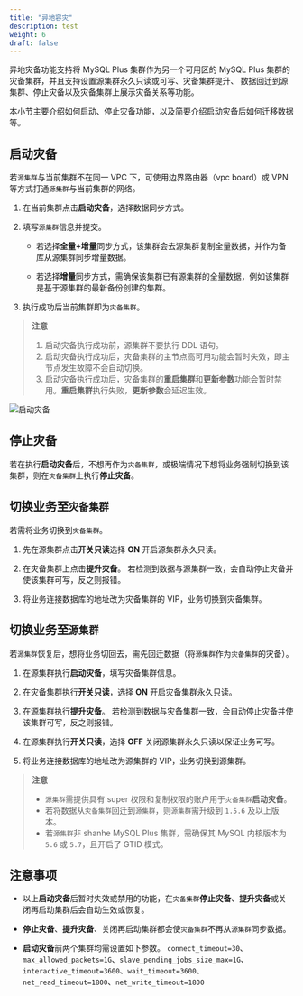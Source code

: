 ```yaml
---
title: "异地容灾"
description: test
weight: 6
draft: false
---
```


异地灾备功能支持将 MySQL Plus 集群作为另一个可用区的 MySQL Plus 集群的灾备集群，并且支持设置源集群永久只读或可写、灾备集群提升、 数据回迁到源集群、停止灾备以及灾备集群上展示灾备关系等功能。

本小节主要介绍如何启动、停止灾备功能，以及简要介绍启动灾备后如何迁移数据等。

## 启动灾备

若`源集群`与当前集群不在同一 VPC 下，可使用边界路由器（vpc board）或 VPN 等方式打通`源集群`与当前集群的网络。

1. 在当前集群点击**启动灾备**，选择数据同步方式。
2. 填写`源集群`信息并提交。
   
   - 若选择**全量+增量**同步方式，该集群会去源集群复制全量数据，并作为备库从源集群同步增量数据。

   - 若选择**增量**同步方式，需确保该集群已有源集群的全量数据，例如该集群是基于源集群的最新备份创建的集群。
3. 执行成功后当前集群即为`灾备集群`。

>   **注意**
> 1. 启动灾备执行成功前，源集群不要执行 DDL 语句。    
> 2. 启动灾备执行成功后，灾备集群的主节点高可用功能会暂时失效，即主节点发生故障不会自动切换。
> 3. 启动灾备执行成功后，灾备集群的**重启集群**和**更新参数**功能会暂时禁用。**重启集群**执行失败，**更新参数**会延迟生效。

![启动灾备](../../_images/start_standby.png)

## 停止灾备

 若在执行**启动灾备**后，不想再作为`灾备集群`，或极端情况下想将业务强制切换到该集群，则在`灾备集群`上执行**停止灾备**。

## 切换业务至`灾备集群`

若需将业务切换到`灾备集群`。

1. 先在源集群点击**开关只读**选择 **ON** 开启源集群永久只读。

2. 在灾备集群上点击**提升灾备**。
   若检测到数据与源集群一致，会自动停止灾备并使该集群可写，反之则报错。

3. 将业务连接数据库的地址改为灾备集群的 VIP，业务切换到灾备集群。

## 切换业务至`源集群`

若`源集群`恢复后，想将业务切回去，需先回迁数据（将`源集群`作为`灾备集群`的灾备）。

1. 在源集群执行**启动灾备**，填写灾备集群信息。

2. 在灾备集群执行**开关只读**，选择 **ON** 开启灾备集群永久只读。

3. 在源集群执行**提升灾备**。
   若检测到数据与灾备集群一致，会自动停止灾备并使该集群可写，反之则报错。

4. 在源集群执行**开关只读**，选择 **OFF** 关闭源集群永久只读以保证业务可写。
  
5. 将业务连接数据库的地址改为源集群的 VIP，业务切换到源集群。

> **注意**
> - `源集群`需提供具有 super 权限和复制权限的账户用于`灾备集群`**启动灾备**。
> - 若将数据从`灾备集群`回迁到`源集群`，则`源集群`需升级到 `1.5.6` 及以上版本。
> - 若`源集群`非 shanhe MySQL Plus 集群，需确保其 MySQL 内核版本为 `5.6` 或 `5.7`，且开启了 GTID 模式。


## 注意事项

- 以上**启动灾备**后暂时失效或禁用的功能，在`灾备集群`**停止灾备**、**提升灾备**或关闭再启动集群后会自动生效或恢复。

- **停止灾备**、**提升灾备**、关闭再启动集群都会使`灾备集群`不再从`源集群`同步数据。

- **启动灾备**前两个集群均需设置如下参数。 
   `connect_timeout=30`、`max_allowed_packets=1G`、`slave_pending_jobs_size_max=1G`、`interactive_timeout=3600`、`wait_timeout=3600`、`net_read_timeout=1800`、`net_write_timeout=1800`
